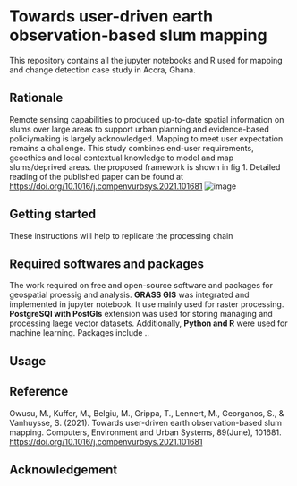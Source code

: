 # Towards user-driven earth observation-based slum mapping
This repository contains all the jupyter notebooks and R used for mapping and change detection case study in Accra, Ghana. 

## Rationale 
Remote sensing capabilities to produced up-to-date spatial information on slums over large areas to support urban planning and evidence-based policiymaking is largely acknowledged. Mapping to meet user expectation remains a challenge. This study combines end-user requirements, geoethics and local contextual knowledge to model and map slums/deprived areas. the proposed framework is shown in fig 1. Detailed reading of the published paper can be found at https://doi.org/10.1016/j.compenvurbsys.2021.101681
![image](https://user-images.githubusercontent.com/66888817/152629297-f82ef5b4-8775-4423-96ff-65f6feb9ec73.png)

## Getting started 
These instructions will help to replicate the processing chain

## Required softwares and packages 
The work required on free and open-source software and packages for geospatial proessig and analysis. **GRASS GIS** was integrated and implemented in jupyter notebook. It use mainly used for raster processing. **PostgreSQl with PostGIs** extension was used for storing managing and processing laege vector datasets. Additionally, **Python and R** were used for machine learning. Packages include ..


## Usage

## Reference
Owusu, M., Kuffer, M., Belgiu, M., Grippa, T., Lennert, M., Georganos, S., & Vanhuysse, S. (2021). Towards user-driven earth observation-based slum mapping. Computers, Environment and Urban Systems, 89(June), 101681. https://doi.org/10.1016/j.compenvurbsys.2021.101681

## Acknowledgement 


